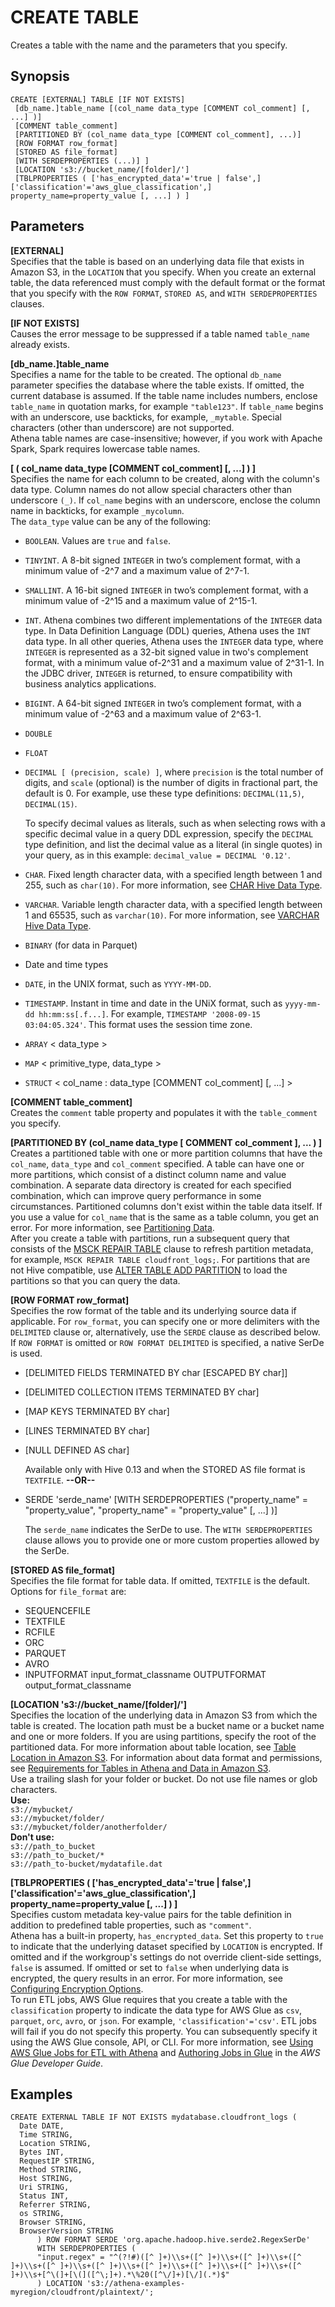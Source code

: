 # CREATE TABLE<a name="create-table"></a>

Creates a table with the name and the parameters that you specify\.

## Synopsis<a name="synopsis"></a>

```
CREATE [EXTERNAL] TABLE [IF NOT EXISTS]
 [db_name.]table_name [(col_name data_type [COMMENT col_comment] [, ...] )]
 [COMMENT table_comment]
 [PARTITIONED BY (col_name data_type [COMMENT col_comment], ...)]
 [ROW FORMAT row_format]
 [STORED AS file_format] 
 [WITH SERDEPROPERTIES (...)] ]
 [LOCATION 's3://bucket_name/[folder]/']
 [TBLPROPERTIES ( ['has_encrypted_data'='true | false',] ['classification'='aws_glue_classification',] property_name=property_value [, ...] ) ]
```

## Parameters<a name="parameters"></a>

**\[EXTERNAL\]**  
Specifies that the table is based on an underlying data file that exists in Amazon S3, in the `LOCATION` that you specify\. When you create an external table, the data referenced must comply with the default format or the format that you specify with the `ROW FORMAT`, `STORED AS`, and `WITH SERDEPROPERTIES` clauses\.

**\[IF NOT EXISTS\]**  
Causes the error message to be suppressed if a table named `table_name` already exists\.

**\[db\_name\.\]table\_name**  
Specifies a name for the table to be created\. The optional `db_name` parameter specifies the database where the table exists\. If omitted, the current database is assumed\. If the table name includes numbers, enclose `table_name` in quotation marks, for example `"table123"`\. If `table_name` begins with an underscore, use backticks, for example, ``_mytable``\. Special characters \(other than underscore\) are not supported\.  
Athena table names are case\-insensitive; however, if you work with Apache Spark, Spark requires lowercase table names\.

**\[ \( col\_name data\_type \[COMMENT col\_comment\] \[, \.\.\.\] \) \]**  
Specifies the name for each column to be created, along with the column's data type\. Column names do not allow special characters other than underscore `(_)`\. If `col_name` begins with an underscore, enclose the column name in backticks, for example ``_mycolumn``\.   
The `data_type` value can be any of the following:  
+ `BOOLEAN`\. Values are `true` and `false`\.
+ `TINYINT`\. A 8\-bit signed `INTEGER` in two’s complement format, with a minimum value of \-2^7 and a maximum value of 2^7\-1\.
+ `SMALLINT`\. A 16\-bit signed `INTEGER` in two’s complement format, with a minimum value of \-2^15 and a maximum value of 2^15\-1\.
+ `INT`\. Athena combines two different implementations of the `INTEGER` data type\. In Data Definition Language \(DDL\) queries, Athena uses the `INT` data type\. In all other queries, Athena uses the `INTEGER` data type, where `INTEGER` is represented as a 32\-bit signed value in two's complement format, with a minimum value of\-2^31 and a maximum value of 2^31\-1\. In the JDBC driver, `INTEGER` is returned, to ensure compatibility with business analytics applications\.
+ `BIGINT`\. A 64\-bit signed `INTEGER` in two’s complement format, with a minimum value of \-2^63 and a maximum value of 2^63\-1\.
+ `DOUBLE`
+ `FLOAT`
+ `DECIMAL [ (precision, scale) ]`, where `precision` is the total number of digits, and `scale` \(optional\) is the number of digits in fractional part, the default is 0\. For example, use these type definitions: `DECIMAL(11,5)`, `DECIMAL(15)`\. 

  To specify decimal values as literals, such as when selecting rows with a specific decimal value in a query DDL expression, specify the `DECIMAL` type definition, and list the decimal value as a literal \(in single quotes\) in your query, as in this example: `decimal_value = DECIMAL '0.12'`\.
+ `CHAR`\. Fixed length character data, with a specified length between 1 and 255, such as `char(10)`\. For more information, see [CHAR Hive Data Type](https://cwiki.apache.org/confluence/display/Hive/LanguageManual+Types#LanguageManualTypes-char)\.
+ `VARCHAR`\. Variable length character data, with a specified length between 1 and 65535, such as `varchar(10)`\. For more information, see [VARCHAR Hive Data Type](https://cwiki.apache.org/confluence/display/Hive/LanguageManual+Types#LanguageManualTypes-varchar)\. 
+ `BINARY` \(for data in Parquet\)
+ Date and time types
+ `DATE`, in the UNIX format, such as `YYYY-MM-DD`\.
+ `TIMESTAMP`\. Instant in time and date in the UNiX format, such as `yyyy-mm-dd hh:mm:ss[.f...]`\. For example, `TIMESTAMP '2008-09-15 03:04:05.324'`\. This format uses the session time zone\.
+ `ARRAY` < data\_type >
+ `MAP` < primitive\_type, data\_type >
+ `STRUCT` < col\_name : data\_type \[COMMENT col\_comment\] \[, \.\.\.\] >

**\[COMMENT table\_comment\]**  
Creates the `comment` table property and populates it with the `table_comment` you specify\.

**\[PARTITIONED BY \(col\_name data\_type \[ COMMENT col\_comment \], \.\.\. \) \]**  
Creates a partitioned table with one or more partition columns that have the `col_name`, `data_type` and `col_comment` specified\. A table can have one or more partitions, which consist of a distinct column name and value combination\. A separate data directory is created for each specified combination, which can improve query performance in some circumstances\. Partitioned columns don't exist within the table data itself\. If you use a value for `col_name` that is the same as a table column, you get an error\. For more information, see [Partitioning Data](partitions.md)\.  
After you create a table with partitions, run a subsequent query that consists of the [MSCK REPAIR TABLE](msck-repair-table.md) clause to refresh partition metadata, for example, `MSCK REPAIR TABLE cloudfront_logs;`\. For partitions that are not Hive compatible, use [ALTER TABLE ADD PARTITION](alter-table-add-partition.md) to load the partitions so that you can query the data\.

**\[ROW FORMAT row\_format\]**  
Specifies the row format of the table and its underlying source data if applicable\. For `row_format`, you can specify one or more delimiters with the `DELIMITED` clause or, alternatively, use the `SERDE` clause as described below\. If `ROW FORMAT` is omitted or `ROW FORMAT DELIMITED` is specified, a native SerDe is used\.  
+ \[DELIMITED FIELDS TERMINATED BY char \[ESCAPED BY char\]\]
+ \[DELIMITED COLLECTION ITEMS TERMINATED BY char\]
+ \[MAP KEYS TERMINATED BY char\]
+ \[LINES TERMINATED BY char\]
+ \[NULL DEFINED AS char\]

  Available only with Hive 0\.13 and when the STORED AS file format is `TEXTFILE`\.
 **\-\-OR\-\-**   
+ SERDE 'serde\_name' \[WITH SERDEPROPERTIES \("property\_name" = "property\_value", "property\_name" = "property\_value" \[, \.\.\.\] \)\]

  The `serde_name` indicates the SerDe to use\. The `WITH SERDEPROPERTIES` clause allows you to provide one or more custom properties allowed by the SerDe\.

**\[STORED AS file\_format\]**  
Specifies the file format for table data\. If omitted, `TEXTFILE` is the default\. Options for `file_format` are:  
+ SEQUENCEFILE
+ TEXTFILE
+ RCFILE
+ ORC
+ PARQUET
+ AVRO
+ INPUTFORMAT input\_format\_classname OUTPUTFORMAT output\_format\_classname

**\[LOCATION 's3://bucket\_name/\[folder\]/'\]**  
Specifies the location of the underlying data in Amazon S3 from which the table is created\. The location path must be a bucket name or a bucket name and one or more folders\. If you are using partitions, specify the root of the partitioned data\. For more information about table location, see [Table Location in Amazon S3](tables-location-format.md)\. For information about data format and permissions, see [Requirements for Tables in Athena and Data in Amazon S3](creating-tables.md#s3-considerations)\.   
Use a trailing slash for your folder or bucket\. Do not use file names or glob characters\.  
 **Use:**  
`s3://mybucket/`  
`s3://mybucket/folder/`  
`s3://mybucket/folder/anotherfolder/`  
 **Don't use:**  
`s3://path_to_bucket`  
`s3://path_to_bucket/*`  
`s3://path_to-bucket/mydatafile.dat`

**\[TBLPROPERTIES \( \['has\_encrypted\_data'='true \| false',\] \['classification'='aws\_glue\_classification',\] property\_name=property\_value \[, \.\.\.\] \) \]**  
Specifies custom metadata key\-value pairs for the table definition in addition to predefined table properties, such as `"comment"`\.  
Athena has a built\-in property, `has_encrypted_data`\. Set this property to `true` to indicate that the underlying dataset specified by `LOCATION` is encrypted\. If omitted and if the workgroup's settings do not override client\-side settings, `false` is assumed\. If omitted or set to `false` when underlying data is encrypted, the query results in an error\. For more information, see [Configuring Encryption Options](encryption.md)\.  
To run ETL jobs, AWS Glue requires that you create a table with the `classification` property to indicate the data type for AWS Glue as `csv`, `parquet`, `orc`, `avro`, or `json`\. For example, `'classification'='csv'`\. ETL jobs will fail if you do not specify this property\. You can subsequently specify it using the AWS Glue console, API, or CLI\. For more information, see [Using AWS Glue Jobs for ETL with Athena](glue-best-practices.md#schema-classifier) and [Authoring Jobs in Glue](https://docs.aws.amazon.com/glue/latest/dg/busisadd-job.html) in the *AWS Glue Developer Guide*\.

## Examples<a name="examples"></a>

```
CREATE EXTERNAL TABLE IF NOT EXISTS mydatabase.cloudfront_logs (
  Date DATE,
  Time STRING,
  Location STRING,
  Bytes INT,
  RequestIP STRING,
  Method STRING,
  Host STRING,
  Uri STRING,
  Status INT,
  Referrer STRING,
  os STRING,
  Browser STRING,
  BrowserVersion STRING
      ) ROW FORMAT SERDE 'org.apache.hadoop.hive.serde2.RegexSerDe'
      WITH SERDEPROPERTIES (
      "input.regex" = "^(?!#)([^ ]+)\\s+([^ ]+)\\s+([^ ]+)\\s+([^ ]+)\\s+([^ ]+)\\s+([^ ]+)\\s+([^ ]+)\\s+([^ ]+)\\s+([^ ]+)\\s+([^ ]+)\\s+[^\(]+[\(]([^\;]+).*\%20([^\/]+)[\/](.*)$"
      ) LOCATION 's3://athena-examples-myregion/cloudfront/plaintext/';
```